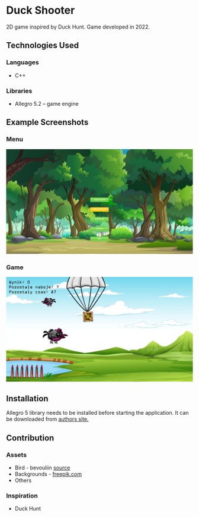 # Duck Shooter
2D game inspired by Duck Hunt. Game developed in 2022.

## Technologies Used
### Languages
- C++
### Libraries
- Allegro 5.2 – game engine

## Example Screenshots
### Menu
![Menu](./Images/ss_menu.png)
### Game
![Game](./Images/ss_game.png)

## Installation
Allegro 5 library needs to be installed before starting the application. It can be downloaded from [authors site.](https://liballeg.org/)

## Contribution
### Assets
- Bird - bevouliin [source](bevouliin.com)
- Backgrounds - [freepik.com](freepik.com)
- Others
### Inspiration
- Duck Hunt
